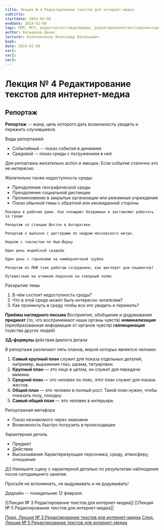 ```yaml
---
title: Лекция № 4 Редактирование текстов для интернет-медиа
subtitle:
startdate: 2024-02-08
enddate: 2024-02-08
tags: ППП, МГУ, редактортекстовдлямедиа, редактированиетекстовдляинтернетмедиа
author: Большаков Денис
lecturer: Колесниченко Александр Васильевич
book:
date: 2024-02-08
var1:
var2:
var3:
---
```

# Лекция № 4 Редактирование текстов для интернет-медиа


## Репортаж

**Репортаж** -- жанр, цель которого дать возможность увидеть и пережить случившееся. 

Виды репортажей:
* Событийный -- показ события в динамике
* Средовой -- показ среды с погружением в неё

Для репортажа желательно action и эмоции. Если событие статично это не интересно. 

Желательно также недоступность среды: 
* Преодоление географической среды
* Преодоление социальной дистанции
* Проникновение в закрытые организации или режимные учреждения
* Показ обычной темы с обратной или неожиданной стороны

`Поездка в рабочие дома. Как похищают бездомных и заставляют работать за гроши`
 
`Репортаж со станции Восток в Антарктике`
 
`Репортаж о вылазке с диггерами по недрам московского метро.`
 
`Неделю с таксистом по Нью-Йорку`
 
`Один день индийской свадьбы`
 
`Один день с горняками на кимберлитовой трубке`
 
`Репортаж из ПНИ (как работаю сотрудники, как выглядят дни пациентов)`
 
`Путешествие на атомном ледоколе на северный полюс`

Раскрытие темы
1. В чём состоит недоступность среды?
2. Что в этой среде может быть интересно читателям?
3. Как проникнуть в среду чтобы все это увидеть и пережить?

**Приёмы наглядного письма**
 Восприятие, обобщение и додумывание
 **предикат**  (то, что воспринимают наши органы чувств)
 **номинализация** (преобразованная информация от органов чувств)
 **галлюцинация** (чувства других людей)

**3Д-формулы**
`Д`ействия 
`Д`иалоги
`Д`етали
 

В репортаже различают пять планов, мерой которых является человек:

1. **Самый крупный план** служит для показа отдельных деталей, например, выражения глаз, шрама, татуировки.
2. **Крупный план** — это лицо в целом, он служит для передачи мимики.
3. **Средний план** — это человек по пояс, этот план служит для показа жестов.
4. **Общий план** — это человек в полный рост. Такой план нужен, чтобы показать позу, походку.
5. **Самый общий план** — это человек в интерьере.


Репортажная метафора
* Показ незнакомого через знакомое
* Возможность быстро погрузить в происходящее


Характерная деталь
* Предмет
* Действие
* Высказывание
Характеризующие персонажа, среду, атмосферу, отношения



ДЗ
Напишите сцену с характерной деталью по результатам наблюдения после сегодняшнего занятия. 

Просьбе не вспоминать, не выдумывать и не додумывать!

Дедлайн -- понедельник 12 февраля. 

[[Лекция № 3 Редактирование текстов для интернет-медиа]] [[Лекция № 5 Редактирование текстов для интернет-медиа]]

[Пред. Лекция № 3 Редактирование текстов для интернет-медиа](https://github.com/denisbolshakoff/MSU/blob/main/Редактирование%20текстов%20для%20интернет-медиа/Лекция%20№%203%20Редактирование%20текстов%20для%20интернет-медиа.md)  [След. Лекция № 5 Редактирование текстов для интернет-медиа](https://github.com/denisbolshakoff/MSU/blob/main/Редактирование%20текстов%20для%20интернет-медиа/Лекция%20№%205%20Редактирование%20текстов%20для%20интернет-медиа.md)